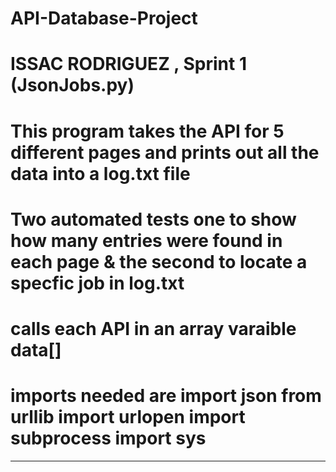 # API-Database-Project
# ISSAC RODRIGUEZ , Sprint 1 (JsonJobs.py)
# This program takes the API for 5 different pages and prints out all the data into a log.txt file
# Two automated tests one to show how many entries were found in each page & the second to locate a specfic job in log.txt
# calls each API in an array varaible data[]
# imports needed are import json from urllib import urlopen import subprocess import sys
------------------------------------------------------------------------------------------------------------------
